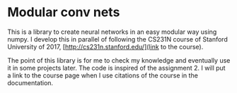 # Modular conv nets

This is a library to create neural networks in an easy modular way using numpy.
I develop this in parallel of following the CS231N course of Stanford University
of 2017, [http://cs231n.stanford.edu/](link to the course).

The point of this library is for me to check my knowledge and eventually use it 
in some projects later.
The code is inspired of the assignment 2.
I will put a link to the course page when I use citations of the course in the 
documentation.
